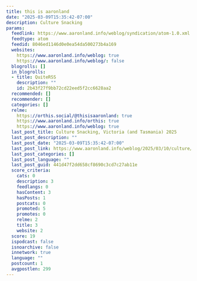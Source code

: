 ```yaml
---
title: this is aaronland
date: "2025-03-09T15:35:42-07:00"
description: Culture Snacking
params:
  feedlink: https://www.aaronland.info/weblog/syndication/atom-1.0.xml
  feedtype: atom
  feedid: 8046ed1146d0e0ea54da500273b4a169
  websites:
    https://www.aaronland.info/weblog: true
    https://www.aaronland.info/weblog/: false
  blogrolls: []
  in_blogrolls:
  - title: QuiteRSS
    description: ""
    id: 2b43f27f9bb72cd22eed5f2cc6628aa2
  recommended: []
  recommender: []
  categories: []
  relme:
    https://orthis.social/@thisisaaronland: true
    https://www.aaronland.info/orthis: true
    https://www.aaronland.info/weblog: true
  last_post_title: Culture Snacking, Victoria (and Tasmania) 2025
  last_post_description: ""
  last_post_date: "2025-03-09T15:35:42-07:00"
  last_post_link: https://www.aaronland.info/weblog/2025/03/10/culture/
  last_post_categories: []
  last_post_language: ""
  last_post_guid: 441d47f2dd658cf8690c3cd7c27ab11e
  score_criteria:
    cats: 0
    description: 3
    feedlangs: 0
    hasContent: 3
    hasPosts: 1
    postcats: 0
    promoted: 5
    promotes: 0
    relme: 2
    title: 3
    website: 2
  score: 19
  ispodcast: false
  isnoarchive: false
  innetwork: true
  language: ""
  postcount: 1
  avgpostlen: 299
---
```

